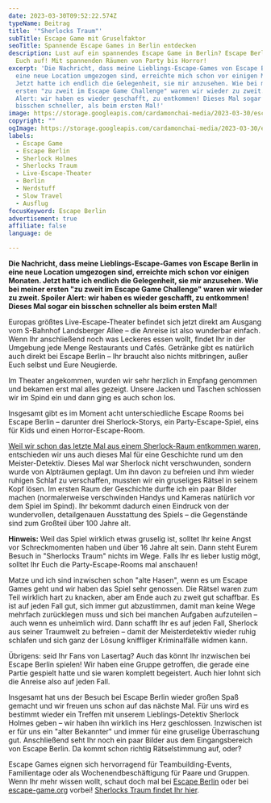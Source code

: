 ```yaml
---
date: 2023-03-30T09:52:22.574Z
typeName: Beitrag
title: '"Sherlocks Traum"'
subTitle: Escape Game mit Gruselfaktor
seoTitle: Spannende Escape Games in Berlin entdecken
description: Lust auf ein spannendes Escape Game in Berlin? Escape Berlin wartet
  Euch auf! Mit spannenden Räumen von Party bis Horror!
excerpt: 'Die Nachricht, dass meine Lieblings-Escape-Games von Escape Berlin in
  eine neue Location umgezogen sind, erreichte mich schon vor einigen Monaten.
  Jetzt hatte ich endlich die Gelegenheit, sie mir anzusehen. Wie bei meiner
  ersten "zu zweit im Escape Game Challenge" waren wir wieder zu zweit. Spoiler
  Alert: wir haben es wieder geschafft, zu entkommen! Dieses Mal sogar ein
  bisschen schneller, als beim ersten Mal!'
image: https://storage.googleapis.com/cardamonchai-media/2023-03-30/escape-berlin-jpg-imagine-08f888_2a786a_1024_768/640.webp
copyright: ""
ogImage: https://storage.googleapis.com/cardamonchai-media/2023-03-30/escape-berlin-og-jpg-imagine-181818_6a5a74_1200_628/640.webp
labels:
  - Escape Game
  - Escape Berlin
  - Sherlock Holmes
  - Sherlocks Traum
  - Live-Escape-Theater
  - Berlin
  - Nerdstuff
  - Slow Travel
  - Ausflug
focusKeyword: Escape Berlin
advertisement: true
affiliate: false
language: de

---
```


**Die Nachricht, dass meine Lieblings-Escape-Games von Escape Berlin in eine neue Location umgezogen sind, erreichte mich schon vor einigen Monaten. Jetzt hatte ich endlich die Gelegenheit, sie mir anzusehen. Wie bei meiner ersten "zu zweit im Escape Game Challenge" waren wir wieder zu zweit. Spoiler Alert: wir haben es wieder geschafft, zu entkommen! Dieses Mal sogar ein bisschen schneller als beim ersten Mal!**

Europas größtes Live-Escape-Theater befindet sich jetzt direkt am Ausgang vom S-Bahnhof Landsberger Allee – die Anreise ist also wunderbar einfach. Wenn Ihr anschließend noch was Leckeres essen wollt, findet Ihr in der Umgebung jede Menge Restaurants und Cafés. Getränke gibt es natürlich auch direkt bei Escape Berlin – Ihr braucht also nichts mitbringen, außer Euch selbst und Eure Neugierde.

Im Theater angekommen, wurden wir sehr herzlich in Empfang genommen und bekamen erst mal alles gezeigt. Unsere Jacken und Taschen schlossen wir im Spind ein und dann ging es auch schon los.

Insgesamt gibt es im Moment acht unterschiedliche Escape Rooms bei Escape Berlin – darunter drei Sherlock-Storys, ein Party-Escape-Spiel, eins für Kids und einen Horror-Escape-Room.

[Weil wir schon das letzte Mal aus einem Sherlock-Raum entkommen waren](/2020/03/zu-zweit-im-escape-room/), entschieden wir uns auch dieses Mal für eine Geschichte rund um den Meister-Detektiv. Dieses Mal war Sherlock nicht verschwunden, sondern wurde von Alpträumen geplagt. Um ihn davon zu befreien und ihm wieder ruhigen Schlaf zu verschaffen, mussten wir ein gruseliges Rätsel in seinem Kopf lösen. Im ersten Raum der Geschichte durfte ich ein paar Bilder machen (normalerweise verschwinden Handys und Kameras natürlich vor dem Spiel im Spind). Ihr bekommt dadurch einen Eindruck von der wundervollen, detailgenauen Ausstattung des Spiels – die Gegenstände sind zum Großteil über 100 Jahre alt.

<Gallery name="escape-berlin-2023-1" />

**Hinweis:** Weil das Spiel wirklich etwas gruselig ist, solltet Ihr keine Angst vor Schreckmomenten haben und über 16 Jahre alt sein. Dann steht Eurem Besuch in "Sherlocks Traum" nichts im Wege. Falls Ihr es lieber lustig mögt, solltet Ihr Euch die Party-Escape-Rooms mal anschauen!

Matze und ich sind inzwischen schon "alte Hasen", wenn es um Escape Games geht und wir haben das Spiel sehr genossen. Die Rätsel waren zum Teil wirklich hart zu knacken, aber am Ende auch zu zweit gut schaffbar. Es ist auf jeden Fall gut, sich immer gut abzustimmen, damit man keine Wege mehrfach zurücklegen muss und sich bei manchen Aufgaben aufzuteilen – auch wenn es unheimlich wird. Dann schafft Ihr es auf jeden Fall, Sherlock aus seiner Traumwelt zu befreien – damit der Meisterdetektiv wieder ruhig schlafen und sich ganz der Lösung kniffliger Kriminalfälle widmen kann.

Übrigens: seid Ihr Fans von Lasertag? Auch das könnt Ihr inzwischen bei Escape Berlin spielen! Wir haben eine Gruppe getroffen, die gerade eine Partie gespielt hatte und sie waren komplett begeistert. Auch hier lohnt sich die Anreise also auf jeden Fall.

Insgesamt hat uns der Besuch bei Escape Berlin wieder großen Spaß gemacht und wir freuen uns schon auf das nächste Mal. Für uns wird es bestimmt wieder ein Treffen mit unserem Lieblings-Detektiv Sherlock Holmes geben – wir haben ihn wirklich ins Herz geschlossen. Inzwischen ist er für uns ein "alter Bekannter" und immer für eine gruselige Überraschung gut. Anschließend seht Ihr noch ein paar Bilder aus dem Eingangsbereich von Escape Berlin. Da kommt schon richtig Rätselstimmung auf, oder?

Escape Games eignen sich hervorragend für Teambuilding-Events, Familientage oder als Wochenendbeschäftigung für Paare und Gruppen. Wenn Ihr mehr wissen wollt, schaut doch mal bei [Escape Berlin](https://www.escape-berlin.de/de/) oder bei [escape-game.org](https://www.escape-game.org/city/escape/) vorbei! [Sherlocks Traum findet Ihr hier](https://www.escape-berlin.de/de/live/11-sherlocks_traum/).

<Gallery name="escape-berlin-2023-2" />
